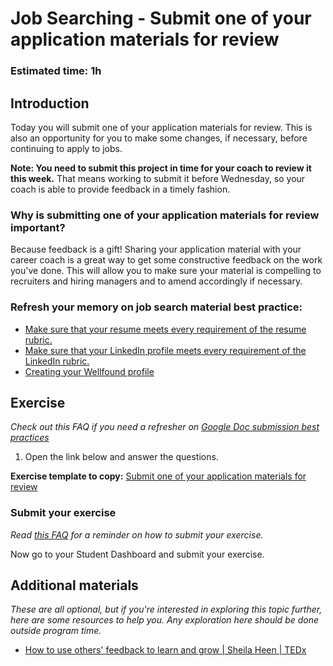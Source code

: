 # Job Searching - Submit one of your application materials for review

### **Estimated time**: 1h

## Introduction

Today you will submit one of your application materials for review. This is also an opportunity for you to make some changes, if necessary, before continuing to apply to jobs.

**Note: You need to submit this project in time for your coach to review it this week.** That means working to submit it before Wednesday, so your coach is able to provide feedback in a timely fashion.

### Why is submitting one of your application materials for review important?

Because feedback is a gift! Sharing your application material with your career coach is a great way to get some constructive feedback on the work you've done. This will allow you to make sure your material is compelling to recruiters and hiring managers and to amend accordingly if necessary.

### **Refresh your memory on job search material best practice:**

- [Make sure that your resume meets every requirement of the resume rubric.](https://docs.google.com/document/d/1lxBFRdvPW_cLQpX8n_gj8O8t1XPcXjGTDOCI813Uga0/edit)
- [Make sure that your LinkedIn profile meets every requirement of the LinkedIn rubric.](https://docs.google.com/document/d/1MHmt3Vx4SRHa7z8PuoUiYg9eLakpi1qGPT6868bacGc/edit)
- [Creating your Wellfound profile](https://github.com/matovu-farid/curriculum-professional-skills/blob/main/interview-prep/create-the-first-draft-of-your-angellist-profile.md)

## Exercise

_Check out this FAQ if you need a refresher on [Google Doc submission best practices](https://microverse.zendesk.com/hc/en-us/articles/360063156813)_

1. Open the link below and answer the questions.

**Exercise template to copy:** [Submit one of your application materials for review](https://docs.google.com/document/d/1qyV5u7CCRI_MR_CELaW_htkVw0gmaxBSfJlc6gUW-Jg/edit?usp=sharing)

### Submit your exercise

_Read [this FAQ](https://microverse.zendesk.com/hc/en-us/articles/360061344234) for a reminder on how to submit your exercise._

Now go to your Student Dashboard and submit your exercise.

## Additional materials

_These are all optional, but if you're interested in exploring this topic further, here are some resources to help you. Any exploration here should be done outside program time._

- [How to use others' feedback to learn and grow | Sheila Heen | TEDx](https://www.youtube.com/watch?v=FQNbaKkYk_Q)
